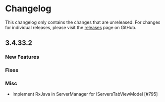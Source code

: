 # Changelog

This changelog only contains the changes that are unreleased. For changes for individual releases, please visit the
[releases](https://github.com/ATLauncher/ATLauncher/releases) page on GitHub.

## 3.4.33.2

### New Features

### Fixes

### Misc
- Implement RxJava in ServerManager for IServersTabViewModel [#795]